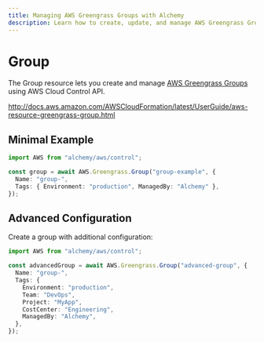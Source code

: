 ```yaml
---
title: Managing AWS Greengrass Groups with Alchemy
description: Learn how to create, update, and manage AWS Greengrass Groups using Alchemy Cloud Control.
---
```


# Group

The Group resource lets you create and manage [AWS Greengrass Groups](https://docs.aws.amazon.com/greengrass/latest/userguide/) using AWS Cloud Control API.

http://docs.aws.amazon.com/AWSCloudFormation/latest/UserGuide/aws-resource-greengrass-group.html

## Minimal Example

```ts
import AWS from "alchemy/aws/control";

const group = await AWS.Greengrass.Group("group-example", {
  Name: "group-",
  Tags: { Environment: "production", ManagedBy: "Alchemy" },
});
```

## Advanced Configuration

Create a group with additional configuration:

```ts
import AWS from "alchemy/aws/control";

const advancedGroup = await AWS.Greengrass.Group("advanced-group", {
  Name: "group-",
  Tags: {
    Environment: "production",
    Team: "DevOps",
    Project: "MyApp",
    CostCenter: "Engineering",
    ManagedBy: "Alchemy",
  },
});
```

